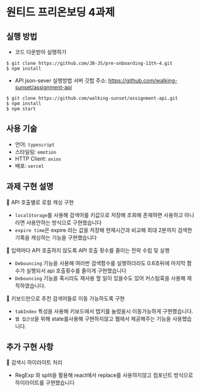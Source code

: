 # 원티드 프리온보딩 4과제

## 실행 방법

- 코드 다운받아 실행하기

```
$ git clone https://github.com/JB-JS/pre-onboarding-11th-4.git
$ npm install
```

- API json-sever 실행방법
  서버 깃헙 주소: https://github.com/walking-sunset/assignment-api

```
$ git clone https://github.com/walking-sunset/assignment-api.git
$ npm install
$ npm start
```

## 사용 기술

- 언어: `typescript`
- 스타일링: `emotion`
- HTTP Client: `axios`
- 배포: `vercel`

## 과제 구현 설명

📌 API 호출별로 로컬 캐싱 구현

- `localStorage`를 사용해 검색어를 키값으로 저장해 조회해 존재하면 사용하고 아니라면 사용안하는 방식으로 구현했습니다
- `expire time`은 expire 라는 값을 저장해 현재시간과 비교해 최대 2분까지 검색한 기록을 캐싱하는 기능을 구현했습니다

📌 입력마다 API 호출하지 않도록 API 호출 횟수를 줄이는 전략 수립 및 실행

- `Debouncing` 기능을 사용해 여러번 검색함수를 실행하더라도 0.6초뒤에 마지막 함수가 실행되서 api 호출횟수를 줄이게 구현했습니다
- `Debouncing` 기능을 혹시라도 재사용 할 일이 있을수도 있어 커스텀훅을 사용해 제작하였습니다.

📌 키보드만으로 추천 검색어들로 이동 가능하도록 구현

- `tabIndex` 특성을 사용해 키보드에서 탭키를 눌렀을시 이동가능하게 구현했습니다.
- `웹 접근성`을 위해 state를사용해 구현하지않고 웹에서 제공해주는 기능을 사용했습니다.

## 추가 구현 사항

📌 검색시 하이라이트 처리

- RegExp 와 split을 활용해 react에서 replace를 사용하지않고 컴포넌트 방식으로 하이라이트를 구현했습니다
